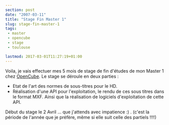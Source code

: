 ```yaml
---
section: post
date: "2007-03-11"
title: "Stage Fin Master 1"
slug: stage-fin-master-1
tags:
 - master
 - opencube
 - stage
 - toulouse

lastmod: 2017-03-01T11:27:19+01:00
---
```


Voila, je vais effectuer mes 5 mois de stage de fin d'études de mon Master 1 chez [OpenCube](http://www.opencubetech.com/). Le stage se déroule en deux parties :

  * Etat de l'art des normes de sous-titres pour le HD.
  * Réalisation d'une API pour l'exploitation, le rendu de ces sous titres dans le format MXF. Ainsi que la réalisation de logiciels d'exploitation de cette API.

Début du stage le 2 Avril ... que j'attends avec impatience :) . (c'est la période de l'année que je préfère, même si elle suit celle des partiels !!!!)
